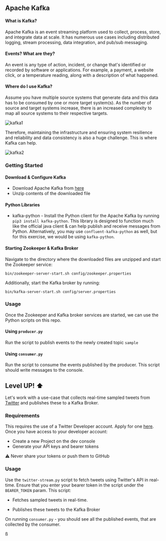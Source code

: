 ## Apache Kafka


#### What is Kafka?
Apache Kafka is an event streaming platform used to collect, process, store, and integrate data at scale. It has numerous use cases including distributed logging, stream processing, data integration, and pub/sub messaging.

#### Events? What are they?
An event is any type of action, incident, or change that's identified or recorded by software or applications. For example, a payment, a website click, or a temperature reading, along with a description of what happened.

#### Where do I use Kafka?
Assume you have multiple source systems that generate data and this data has to be consumed by one or more target system(s). As the number of source and target systems increase, there is an increased complexity to map all source systems to their respective targets.

![kafka1](/kafka/img/kafka1.jpeg)

Therefore, maintaining the infrastructure and ensuring system resilience and reliability and data consistency is also a huge challenge. This is where Kafka can help.

![kafka2](/kafka/img/kafka2.jpeg)

### Getting Started

#### Download & Configure Kafka
- Download Apache Kafka from [here](https://kafka.apache.org/downloads)
- Unzip contents of the downloaded file

#### Python Libraries 

- kafka-python - Install the Python client for the Apache Kafka by running `pip3 install kafka-python`. This library is designed to function much like the official java client & can help publish and receive messages from Python. Alternatively, you may use `confluent-kafka-python` as well, but for this exercise, we would be using `kafka-python`.

#### Starting Zookeeper & Kafka Broker

Navigate to the directory where the downloaded files are unzipped and start the Zookeeper service:
```
bin/zookeeper-server-start.sh config/zookeeper.properties
```
Additionally, start the Kafka broker by running:
```
bin/kafka-server-start.sh config/server.properties
```

### Usage

Once the Zookeeper and Kafka broker services are started, we can use the Python scripts on this repo.

#### Using `producer.py`
Run the script to publish events to the newly created topic `sample`

#### Using `consumer.py`
Run the script to consume the events published by the producer. This script should write messages to the console.

## Level UP! :arrow_up:

Let's work with a use-case that collects real-time sampled tweets from [Twitter](twitter.com) and publishes these to a Kafka Broker.

### Requirements

This requires the use of a Twitter Developer account. Apply for one [here](https://developer.twitter.com/en/apply-for-access). Once you have access to your developer account:

- Create a new Project on the dev console
- Generate your API keys and bearer tokens

:warning: Never share your tokens or push them to GitHub

### Usage

Use the `twitter-stream.py` script to fetch tweets using Twitter's API in real-time. Ensure that you enter your bearer token in the script under the `BEARER_TOKEN` param. This script:
- Fetches sampled tweets in real-time.
  
- Publishes these tweets to the Kafka Broker

On running `consumer.py` - you should see all the published events, that are collected by the consumer. 

ß